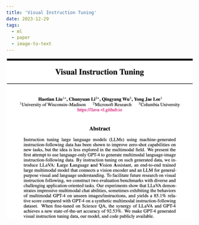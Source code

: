 ```yaml
---
title: 'Visual Instruction Tuning'
date: 2023-12-29
tags:
  - ml
  - paper
  - image-to-text
---
```



![](/files/paper-screenshots/2304.08485-screenshot.png)

